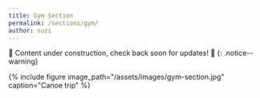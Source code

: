 ```yaml
---
title: Gym Section
permalink: /sections/gym/
author: suzi
---
```


:construction: Content under construction, check back soon for updates!
:construction:
{: .notice--warning}

{% include figure image_path="/assets/images/gym-section.jpg" caption="Canoe
trip" %}
